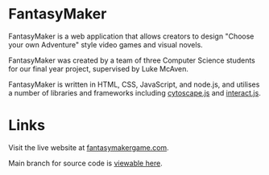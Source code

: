 

# FantasyMaker

FantasyMaker is a web application that allows creators to design "Choose your own Adventure" style video games and visual novels.

FantasyMaker was created by a team of three Computer Science students for our final year project, supervised by Luke McAven.

FantasyMaker is written in HTML, CSS, JavaScript, and node.js, and utilises a number of libraries and frameworks including [cytoscape.js](http://js.cytoscape.org/) and [interact.js](http://interactjs.io/). 

# Links

Visit the live website at [fantasymakergame.com](http://www.fantasymakergame.com).

Main branch for source code is [viewable here](https://github.com/dpekkle/FantasyMaker/tree/gh-pages).
